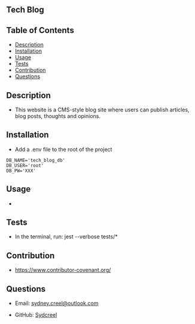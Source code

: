 ## Tech Blog

## Table of Contents
* [Description](#description)
* [Installation](#installation)
* [Usage](#usage)
* [Tests](#tests)
* [Contribution](#contribution)
* [Questions](#questions)
   
## Description
* This website is a CMS-style blog site where users can publish articles, blog posts, thoughts and opinions.
  
## Installation
- Add a .env file to the root of the project

```text
DB_NAME='tech_blog_db'
DB_USER='root'
DB_PW='XXX'
```
## Usage
* 

## Tests
* In the terminal, run: jest --verbose tests/*

## Contribution
* https://www.contributor-covenant.org/

## Questions
* Email: sydney.creel@outlook.com

* GitHub: [Sydcreel](https://github.com/Sydcreel)